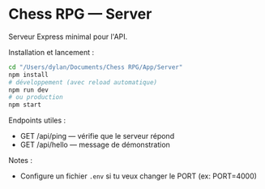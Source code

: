 # Chess RPG — Server

Serveur Express minimal pour l'API.

Installation et lancement :

```zsh
cd "/Users/dylan/Documents/Chess RPG/App/Server"
npm install
# développement (avec reload automatique)
npm run dev
# ou production
npm start
```

Endpoints utiles :
- GET /api/ping — vérifie que le serveur répond
- GET /api/hello — message de démonstration

Notes :
- Configure un fichier `.env` si tu veux changer le PORT (ex: PORT=4000)
